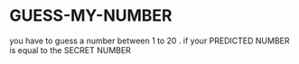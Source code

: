 # GUESS-MY-NUMBER
you have to guess a number between 1 to 20 . if your PREDICTED NUMBER is equal to the SECRET NUMBER 
